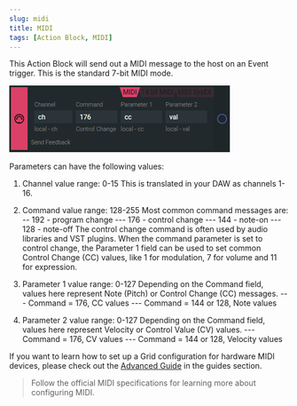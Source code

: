 ```yaml
---
slug: midi
title: MIDI
tags: [Action Block, MIDI]
---
```


This Action Block will send out a MIDI message to the host on an Event trigger. This is the standard 7-bit MIDI mode. 

![standard 7bit](../../img/midi_action_standard.png)

Parameters can have the following values:
1. Channel 
value range: 0-15 
This is translated in your DAW as channels 1-16.
2. Command 
value range: 128-255 
Most common command messages are: 
-- 192 - program change 
--- 176 - control change 
--- 144 - note-on 
--- 128 - note-off 
The control change command is often used by audio libraries and VST plugins. When the command parameter is set to control change, the Parameter 1 field can be used to set common Control Change (CC) values, like 1 for modulation, 7 for volume and 11 for expression.

3. Parameter 1 
value range: 0-127 
Depending on the Command field, values here represent Note (Pitch) or Control Change (CC) messages. 
--- Command = 176, CC values 
--- Command = 144 or 128, Note values

4. Parameter 2
value range: 0-127 
Depending on the Command field, values here represent Velocity or Control Value (CV) values. 
--- Command = 176, CV values
--- Command = 144 or 128, Velocity values

If you want to learn how to set up a Grid configuration for hardware MIDI devices, please check out the [Advanced Guide](/docs/guides/guide/advanced.md) in the guides section.

> Follow the official MIDI specifications for learning more about configuring MIDI. 

